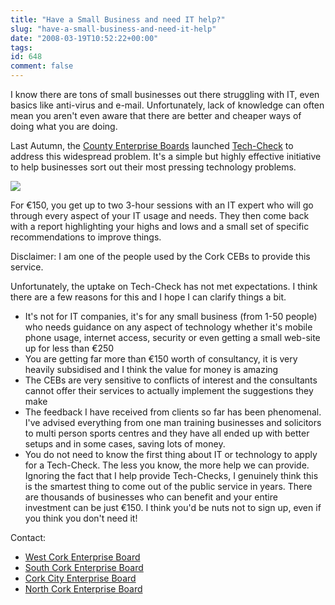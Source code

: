 ```yaml
---
title: "Have a Small Business and need IT help?"
slug: "have-a-small-business-and-need-it-help"
date: "2008-03-19T10:52:22+00:00"
tags:
id: 648
comment: false
---
```


I know there are tons of small businesses out there struggling with IT, even basics like anti-virus and e-mail. Unfortunately, lack of knowledge can often mean you aren't even aware that there are better and cheaper ways of doing what you are doing.

Last Autumn, the [County Enterprise Boards](http://www.enterpriseboards.ie/) launched [Tech-Check](http://www.techcheck.ie/) to address this widespread problem. It's a simple but highly effective initiative to help businesses sort out their most pressing technology problems.

![](http://www.enterpriseboards.ie/imgs/logo_techcheck.gif)

For €150, you get up to two 3-hour sessions with an IT expert who will go through every aspect of your IT usage and needs. They then come back with a report highlighting your highs and lows and a small set of specific recommendations to improve things.

Disclaimer: I am one of the people used by the Cork CEBs to provide this service.

Unfortunately, the uptake on Tech-Check has not met expectations. I think there are a few reasons for this and I hope I can clarify things a bit.

*   It's not for IT companies, it's for any small business (from 1-50 people) who needs guidance on any aspect of technology whether it's mobile phone usage, internet access, security or even getting a small web-site up for less than €250
*   You are getting far more than €150 worth of consultancy, it is very heavily subsidised and I think the value for money is amazing
*   The CEBs are very sensitive to conflicts of interest and the consultants cannot offer their services to actually implement the suggestions they make
*   The feedback I have received from clients so far has been phenomenal. I've advised everything from one man training businesses and solicitors to multi person sports centres and they have all ended up with better setups and in some cases, saving lots of money.
*   You do not need to know the first thing about IT or technology to apply for a Tech-Check. The less you know, the more help we can provide.
Ignoring the fact that I help provide Tech-Checks, I genuinely think this is the smartest thing to come out of the public service in years. There are thousands of businesses who can benefit and your entire investment can be just €150\. I think you'd be nuts not to sign up, even if you think you don't need it!

Contact:

*   [West Cork Enterprise Board](http://www.wceb.ie/)
*   [South Cork Enterprise Board](http://www.sceb.ie/)
*   [Cork City Enterprise Board](http://www.corkceb.ie/)
*   [North Cork Enterprise Board](http://www.theenterpriseoffice.com/)
